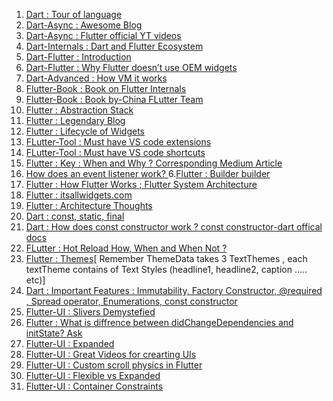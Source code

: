 1. [Dart : Tour of language](https://dart.dev/guides/language/language-tour#declaring-async-functions)
1. [Dart-Async : Awesome Blog](https://www.didierboelens.com/2019/01/futures-isolates-event-loop/)
2. [Dart-Async : Flutter official YT videos](https://www.youtube.com/watch?v=J5DQRPRBiFI&list=PLjxrf2q8roU0Net_g1NT5_vOO3s_FR02J&index=7&t=0s)
3. [Dart-Internals : Dart and Flutter Ecosystem](https://www.youtube.com/watch?v=J5DQRPRBiFI&list=PLjxrf2q8roU0Net_g1NT5_vOO3s_FR02J&index=7&t=0s)
5. [Dart-Flutter : Introduction](https://www.pentalog.com/blog/flutter-game-changer-in-cross-platform-development)
6. [Dart-Flutter : Why Flutter doesn’t use OEM widgets](https://medium.com/flutter/why-flutter-doesnt-use-oem-widgets-94746e812510)
4. [Dart-Advanced : How VM it works ](https://mrale.ph/dartvm/)
4. [Flutter-Book : Book on Flutter Internals](https://www.flutterinternals.org/data-model/elements#how-does-element-inheritance-work)
8. [Flutter-Book : Book by-China FLutter Team](https://book.flutterchina.club/chapter2/thread_model_and_error_report.html)
9. [Flutter : Abstraction Stack](https://medium.com/flutter-community/the-layer-cake-widgets-elements-renderobjects-7644c3142401)
2. [Flutter : Legendary Blog](https://www.didierboelens.com/)
3. [Flutter : Lifecycle of Widgets](https://www.bookstack.cn/read/flutterbyexample/aebe8dda4df3319f.md)
12. [FLutter-Tool : Must have VS code extensions](https://alltechsavvy.com/must-have-vscode-extensions-for-flutter/)
13. [FLutter-Tool : Must have VS code shortcuts](https://medium.com/flutter-community/flutter-visual-studio-code-shortcuts-for-fast-and-efficient-development-7235bc6c3b7d)
4. [Flutter : Key : When and Why ?](https://www.youtube.com/watch?v=kn0EOS-ZiIc)[ Corresponding Medium Article](https://medium.com/flutter/keys-what-are-they-good-for-13cb51742e7d)
5. [How does an event listener work?
](https://softwareengineering.stackexchange.com/questions/363397/how-does-an-event-listener-work)
6.[Flutter : Builder builder](https://stackoverflow.com/questions/52088889/can-someone-explain-to-me-what-the-builder-class-does-in-flutter#:~:text=Terminology%3A,name%20for%20a%20lambda%20function.)
7. [Flutter : How Flutter Works](https://buildflutter.com/how-flutter-works/#:~:text=Rendering%20Pipeline,Skia%20Canvas%20as%20it%20changes.&text=Dart%20based%20application%20code%20will,when%20touching%20UI%20related%20components)[ ; Flutter System Architecture](https://docs.google.com/presentation/d/1cw7A4HbvM_Abv320rVgPVGiUP2msVs7tfGbkgdrTy0I/edit#slide=id.p)
8. [Flutter : itsallwidgets.com](https://itsallwidgets.com/)
9. [Flutter : Architecture Thoughts](https://buildflutter.com/architecture/)
10. [Dart : const, static, final](https://news.dartlang.org/2012/06/const-static-final-oh-my.html)
10. [Dart : How does const constructor work ?](https://stackoverflow.com/a/21746692/6753380)[ const constructor-dart offical docs](https://dart.dev/guides/language/language-tour#constant-constructors)
11. [FLutter : Hot Reload How, When and When Not ?](https://flutter.dev/docs/development/tools/hot-reload#:~:text=Hot%20reload%20works%20by%20injecting,the%20effects%20of%20your%20changes.)
12. [Flutter : Themes](https://www.didierboelens.com/2020/05/material-textstyle-texttheme/)[ Remember ThemeData takes 3 TextThemes , each textTheme contains of Text Styles (headline1, headline2, caption ..... etc)]
13. [Dart : Important Features : Immutability, Factory Constructor, @required , Spread operator, Enumerations, const constructor](https://medium.com/run-dart/dart-dartlang-introduction-advanced-dart-features-524de79456b9#:~:text=Factory%20Constructors,to%20control%20the%20instance%20creation.)
14. [Flutter-UI : Slivers Demystefied](https://medium.com/flutter/slivers-demystified-6ff68ab0296f)
15. [Flutter : What is diffrence between didChangeDependencies and initState?
Ask](https://stackoverflow.com/a/58668378/6753380)
16. [Flutter-UI : Expanded](https://medium.com/flutter-community/flutter-expanded-widget-e203590f00cf)
17. [Flutter-UI : Great Videos for crearting UIs](https://www.youtube.com/watch?v=ZtPe6Zu6BA4&list=PLgGjX33Qsw-FIWxoI2IJf7zsHyxzuFfK5&index=15)
18. [Flutter-UI : Custom scroll physics in Flutter](https://medium.com/flutter-community/custom-scroll-physics-in-flutter-3224dd9e9b41)
19. [Flutter-UI : Flexible vs Expanded](https://itnext.io/flutter-responsive-apps-flexible-vs-expanded-ff8cc92b468f)
20. [Flutter-UI : Container Constraints](https://medium.com/@realank/dive-into-flutter-container-19e5bdfd56fc)
